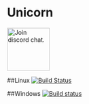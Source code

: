 # Unicorn

<a target="_blank" href="https://discord.gg/kQVvHQg">
  <img src="https://discordapp.com/assets/bb408e0343ddedc0967f246f7e89cebf.svg" alt="Join discord chat." width="100">
</a>

##Linux [![Build Status](https://travis-ci.org/Godlike/Unicorn.svg?branch=master)](https://travis-ci.org/Godlike/Unicorn)

##Windows [![Build status](https://ci.appveyor.com/api/projects/status/17ne2enywuq4m05o/branch/master?svg=true)](https://ci.appveyor.com/project/Warezovvv/unicorn)
